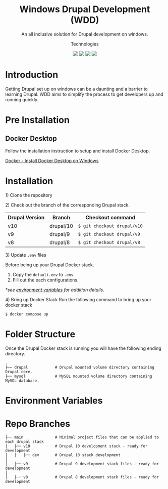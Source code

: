 <h1 align="center">Windows Drupal Development (WDD)</h1>
<p align="center">An all inclusive solution for Drupal development on windows. </p>

<p align='center'>Technologies</p>
<p align='center'>
  <img src="https://img.shields.io/badge/-Drupal-0678BE?logo=drupal&logoColor=ffffff&style=for-the-badge&labelColor=0678BE" />
  <img src="https://img.shields.io/badge/-MySql-4479A1?logo=mysql&logoColor=ffffff&style=for-the-badge&labelColor=4479A1" />
  <img src="https://img.shields.io/badge/-MySql-777BB4?logo=php&logoColor=ffffff&style=for-the-badge&labelColor=777BB4" />
  <img src="https://img.shields.io/badge/-Docker-2496ED?logo=docker&logoColor=ffffff&style=for-the-badge&labelColor=496ED" />
</p>

# Introduction

Getting Drupal set up on windows can be a daunting and a barrier to learning Drupal. WDD aims to simplify the process to get developers up and running quickly.

# Pre Installation

## Docker Desktop

Follow the installation instruction to setup and install Docker Desktop.

[Docker - Install Docker Desktop on Windows](https://docs.docker.com/desktop/install/windows-install/)

# Installation

1\) Clone the repository

2\) Check out the branch of the corresponding Drupal stack.

| Drupal Version | Branch    | Checkout command            |
| -------------- | --------- | --------------------------- |
| v10            | drupal/10 | `$ git checkout drupal/v10` |
| v9             | drupal/9  | `$ git checkout drupal/v9`  |
| v8             | drupal/8  | `$ git checkout drupal/v8`  |

3\) Update `.env` files

Before being up your Drupal Docker stack.

1. Copy the `default.env` to `.env`
2. Fill out the each configurations.

_\*see [environment variables]() for addition details._

4\) Bring up Docker Stack
Run the following command to bring up your docker stack

`$ docker compose up`

# Folder Structure

Once the Drupal Docker stack is running you will have the following ending directory.

```
.
├── drupal            # Drupal mounted volume directory containing Drupal core.
├── mysql             # MySQL mounted volume directory containing MySQL database.

```

# Environment Variables

# Repo Branches

```
├── main              # Minimal project files that can be applied to each drupal stack
│   ├── v10           # Drupal 10 development stack - ready for development
│   │   ├── dev       # Drupal 10 stack development
│
│   ├── v9            # Drupal 9 development stack files - ready for development
│
│   ├── v8            # Drupal 8 development stack files - ready for development
```

